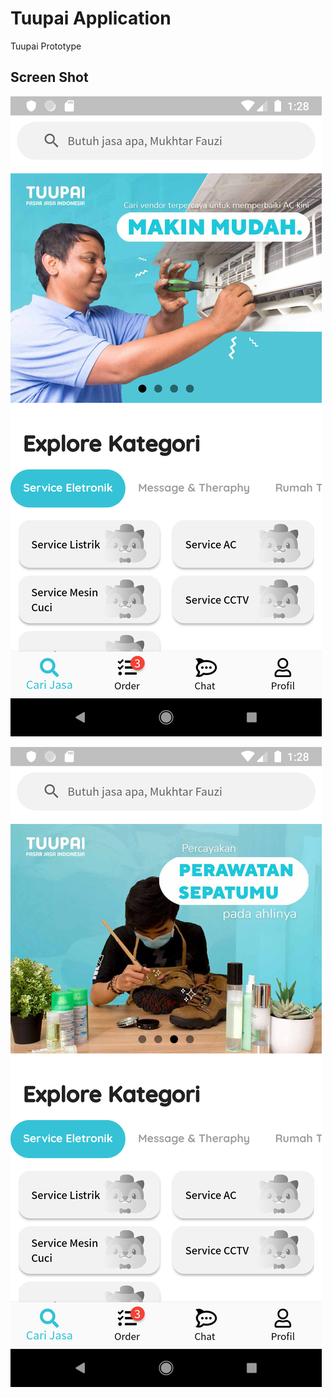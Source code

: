 # Tuupai Application

Tuupai Prototype

## Screen Shot

![Home Page](assets/capture/Screenshot_1.png)

![Home Page](assets/capture/Screenshot_2.png)

